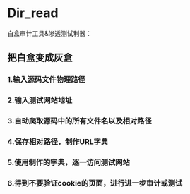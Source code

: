 # Dir_read 
白盒审计工具&渗透测试利器：
## 把白盒变成灰盒
### 1.输入源码文件物理路径
### 2.输入测试网站地址
### 3.自动爬取源码中的所有文件名以及相对路径
### 4.保存相对路径，制作URL字典
### 5.使用制作的字典，逐一访问测试网站
### 6.得到不要验证cookie的页面，进行进一步审计或测试
